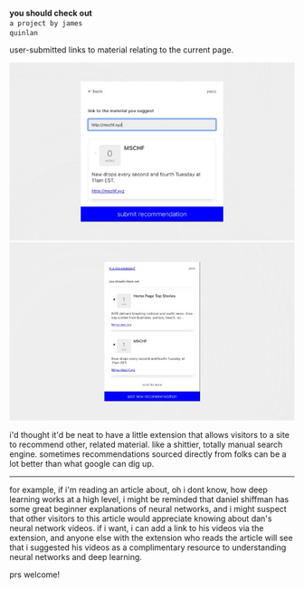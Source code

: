 **you should check out**
</br>
<code>a project by james quinlan</code>

user-submitted links to material relating to the current page.

![Image of ysco](https://raw.githubusercontent.com/jcquinlan/you-should-check-this-out/master/screenshot1.jpg)
![Image of ysco](https://raw.githubusercontent.com/jcquinlan/you-should-check-this-out/master/screenshot2.jpg)

i'd thought it'd be neat to have a little extension that allows visitors to a site
to recommend other, related material. like a shittier, totally manual
search engine. sometimes recommendations sourced directly from folks can be a lot better
than what google can dig up.

---

for example, if i'm reading an article about, oh i dont know, how deep learning works at a high level, i might be
reminded that daniel shiffman has some great beginner explanations of neural networks, and i might suspect that
other visitors to this article would appreciate knowing about dan's neural network videos. if i want, i can add a link
to his videos via the extension, and anyone else with the extension who reads the article will see that i suggested
his videos as a complimentary resource to understanding neural networks and deep learning.

prs welcome!
